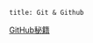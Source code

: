 ```
title: Git & Github
```

[GitHub秘籍](https://leohxj.gitbooks.io/a-programmer-prepares/software/git/github-cheat-sheet.html)